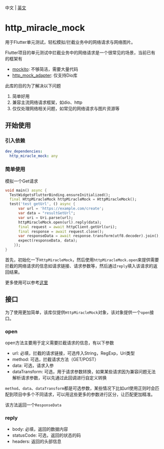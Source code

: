 中文 | [英文](README.md)

# http_miracle_mock

用于Flutter单元测试，轻松模拟/拦截业务中的网络请求与网络图片。

Flutter项目的单元测试中拦截业务中的网络请求是一个很常见的场景，当前已有的框架有

- [mockito](https://pub.dev/packages/mockito): 不够简洁，需要大量代码
- [http_mock_adapter](https://pub.dev/packages/http_mock_adapter): 仅支持Dio库

此库的目的为了解决以下问题

1. 简单好用
2. 兼容主流网络请求框架，如dio、http
3. 仅仅处理网络相关问题，如常见的网络请求与图片资源等

## 开始使用

### 引入依赖

```yaml
dev_dependencies:
  http_miracle_mock: any
```

### 简单使用

模拟一个Get请求

```dart
void main() async {
  TestWidgetsFlutterBinding.ensureInitialized();
  final HttpMiracleMock httpMiracleMock = HttpMiracleMock();
  test('test getUrl', () async {
      var url = 'https://example.com/create';
      var data = "resultGetUrl";
      var uri = Uri.parse(url);
      httpMiracleMock.open(url).reply(data);
      final request = await httpClient.getUrl(uri);
      final response = await request.close();
      var responseData = await response.transform(utf8.decoder).join();
      expect(responseData, data);
    });
}
```

首先，初始化一下`HttpMiracleMock`，然后使用`httpMiracleMock.open`来提供需要拦截的网络请求的信息如请求链接、请求参数等，然后通过`reply`填入该请求的返回结果。

更多使用可以参考[这里](/test/http_miracle_mock_test.dart)

## 接口

为了使用更加简单，该库仅提供`HttpMiracleMock`对象，该对象提供一个`open`接口。

### open

open方法主要用于定义需要拦截请求的信息，有以下参数

- url: 必填，拦截的请求链接，可选传入String，RegExp，Uri类型
- method: 可选，拦截请求方法（GET/POST）
- data: 可选，请求入参
- dataTransform: 可选，用于请求参数转换，如果某些请求因为兼容问题无法解析请求参数，可以先通过此回调进行自定义转换

`method`、`data`、`dataTransform`都是可选参数，某些情况下比如url使用正则时会匹配到项目中多个不同请求，可以用这些更多的参数进行区分，让匹配更加精准。

该方法返回一个`ResponseData`

### reply

- body: 必填，返回的数据内容
- statusCode: 可选，返回的状态的码
- headers: 返回的头部信息